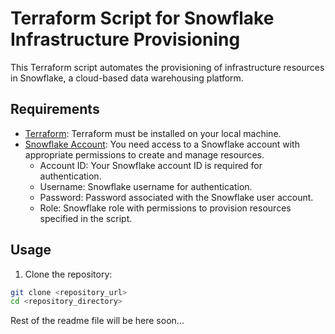 # Terraform Script for Snowflake Infrastructure Provisioning

This Terraform script automates the provisioning of infrastructure resources in Snowflake, a cloud-based data warehousing platform.

## Requirements

- [Terraform](https://www.terraform.io/downloads.html): Terraform must be installed on your local machine.
- [Snowflake Account](https://www.snowflake.com/en/): You need access to a Snowflake account with appropriate permissions to create and manage resources.
  - Account ID: Your Snowflake account ID is required for authentication.
  - Username: Snowflake username for authentication.
  - Password: Password associated with the Snowflake user account.
  - Role: Snowflake role with permissions to provision resources specified in the script.

## Usage

1. Clone the repository:

```bash
git clone <repository_url>
cd <repository_directory>
```
Rest of the readme file will be here soon...
